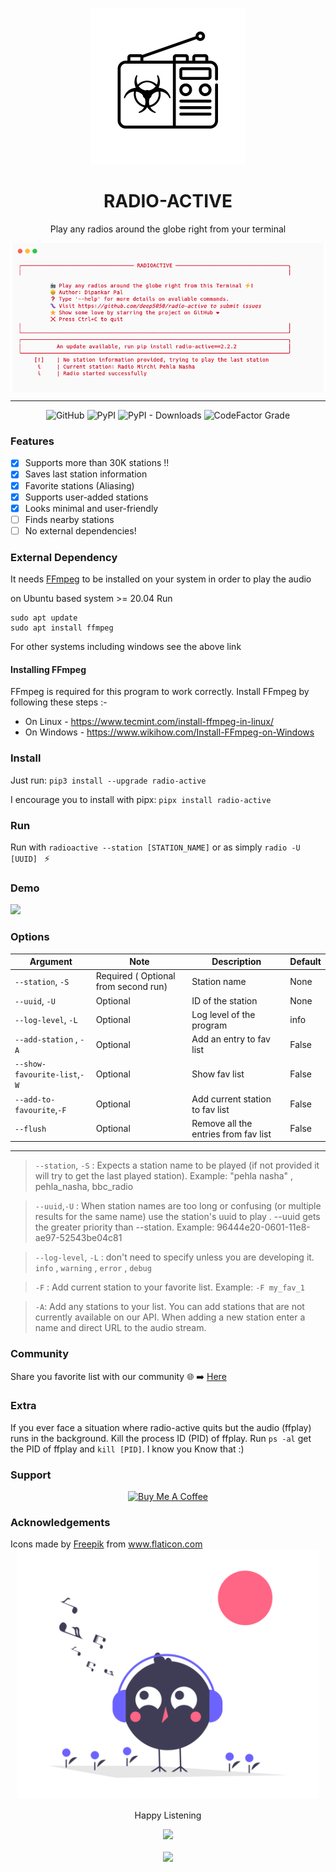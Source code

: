 <div align=center>
<p align=center><img src=images/logo.png width=250px></p>
<h1 align=center> RADIO-ACTIVE </h1>
<p align=center> Play any radios around the globe right from your terminal </p>

<p align=center>
<img align=center src=images/example.png >
<hr>
<img alt="GitHub" src="https://img.shields.io/github/license/deep5050/radio-active?style=for-the-badge">
<img alt="PyPI" src="https://img.shields.io/pypi/v/radio-active?style=for-the-badge">
<img alt="PyPI - Downloads" src="https://img.shields.io/pypi/dm/radio-active?style=for-the-badge">
<img alt="CodeFactor Grade" src="https://img.shields.io/codefactor/grade/github/deep5050/radio-active/main?style=for-the-badge">

</p>

</div>

### Features

- [x] Supports more than 30K stations !!
- [x] Saves last station information
- [x] Favorite stations (Aliasing)
- [x] Supports user-added stations
- [x] Looks minimal and user-friendly
- [ ] Finds nearby stations
- [ ] No external dependencies!

### External Dependency

It needs [FFmpeg](https://ffmpeg.org/download.html) to be installed on your
system in order to play the audio

on Ubuntu based system >= 20.04 Run

```
sudo apt update
sudo apt install ffmpeg
```

For other systems including windows see the above link

#### Installing FFmpeg

FFmpeg is required for this program to work correctly. Install FFmpeg by
following these steps :-

- On Linux - <https://www.tecmint.com/install-ffmpeg-in-linux/>
- On Windows - <https://www.wikihow.com/Install-FFmpeg-on-Windows>

### Install

Just run: `pip3 install --upgrade radio-active`

I encourage you to install with pipx: `pipx install radio-active`

### Run

Run with `radioactive --station [STATION_NAME]` or as simply `radio -U [UUID] `
:zap:

### Demo

<a align=center href="https://asciinema.org/a/412285" target="_blank"><img src="https://asciinema.org/a/412285.svg" /></a>

### Options

| Argument                     | Note                                 | Description                          | Default |
| ---------------------------- | ------------------------------------ | ------------------------------------ | ------- |
| `--station`, `-S`            | Required ( Optional from second run) | Station name                         | None    |
| `--uuid`, `-U`               | Optional                             | ID of the station                    | None    |
| `--log-level`, `-L`          | Optional                             | Log level of the program             | info    |
| `--add-station` , `-A`       | Optional                             | Add an entry to fav list             | False   |
| `--show-favourite-list`,`-W` | Optional                             | Show fav list                        | False   |
| `--add-to-favourite`,`-F`    | Optional                             | Add current station to fav list      | False   |
| `--flush`                    | Optional                             | Remove all the entries from fav list | False   |

<hr>

> `--station`, `-S` : Expects a station name to be played (if not provided it
> will try to get the last played station). Example: "pehla nasha" ,
> pehla_nasha, bbc_radio

> `--uuid`,`-U` : When station names are too long or confusing (or multiple
> results for the same name) use the station's uuid to play . --uuid gets the
> greater priority than --station. Example: 96444e20-0601-11e8-ae97-52543be04c81

> `--log-level`, `-L` : don't need to specify unless you are developing it.
> `info` , `warning` , `error` , `debug`

> `-F` : Add current station to your favorite list. Example: `-F my_fav_1`

> `-A`: Add any stations to your list. You can add stations that are not
> currently available on our API. When adding a new station enter a name and
> direct URL to the audio stream.

### Community

Share you favorite list with our community 🌐 ➡️
[Here](https://github.com/deep5050/radio-active/discussions/10)

### Extra

If you ever face a situation where radio-active quits but the audio (ffplay)
runs in the background. Kill the process ID (PID) of ffplay. Run `ps -al` get
the PID of ffplay and `kill [PID]`. I know you Know that :)

### Support

<p align=center><a href="https://www.buymeacoffee.com/deep5050" target="_blank"><img src="https://cdn.buymeacoffee.com/buttons/v2/default-yellow.png" alt="Buy Me A Coffee" style="height: 40px !important;width: 117px !important;" ></a></p>

### Acknowledgements

<div>Icons made by <a href="https://www.freepik.com" title="Freepik">Freepik</a> from <a href="https://www.flaticon.com/" title="Flaticon">www.flaticon.com</a></div>

<div align=center>
<img src=images/footer.png height=400px>
<p align=center> Happy Listening </p>
<img src=https://forthebadge.com/images/badges/built-with-love.svg>

<p align=center ><img align=center src=https://static.pepy.tech/personalized-badge/radio-active?period=total&units=international_system&left_color=black&right_color=green&left_text=TotalInstalls></p>

</div>
